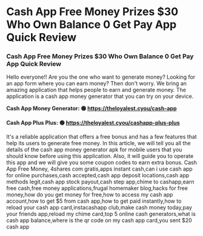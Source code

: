 # Cash App Free Money Prizes $30 Who Own Balance 0 Get Pay App Quick Review

### Cash App Free Money Prizes $30 Who Own Balance 0 Get Pay App Quick Review

Hello everyone!! Are you the one who want to generate money? Looking for an app form where you can earn money? Then don't worry. We bring an amazing application that helps people to earn and generate money. The application is a cash app money generator that you can try on your device.

<strong>Cash App Money Generator: 🟢 https://theloyalest.cyou/cash-app</strong>

<strong>Cash App Plus Plus: 🟢 https://theloyalest.cyou/cashapp-plus-plus</strong>

It's a reliable application that offers a free bonus and has a few features that help its users to generate free money. In this article, we will tell you all the details of the cash app money generator apk for mobile users that you should know before using this application. Also, it will guide you to operate this app and we will give you some coupon codes to earn extra bonus. Cash App Free Money, 4shares com gratis,apps instant cash,can i use cash app for online purchases,cash accepted,cash app deposit locations,cash app methods legit,cash app stock payout,cash step app,chime to cashapp,earn free cash,free money applications,frugal homemaker blog,hacks for free money,how do you get money for free,how to access my cash app account,how to get $5 from cash app,how to get paid instantly,how to reload your cash app card,instacashapp club,make cash money today,pay your friends app,reload my chime card,top 5 online cash generators,what is cash app balance,where is the qr code on my cash app card,you sent $20 cash app
